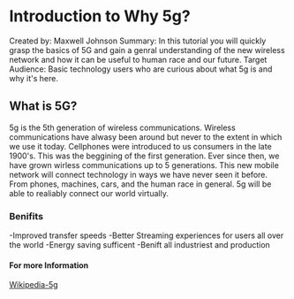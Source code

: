 # Introduction to Why 5g?
Created by: Maxwell Johnson
Summary: In this tutorial you will quickly grasp the basics of 5G and gain a genral understanding of the new wireless network and how it can be useful to human race and our future.
Target Audience: Basic technology users who are curious about what 5g is and why it's here.
## What is 5G?
5g is the 5th generation of wireless communications. Wireless communications have alwasy been around but never to the extent in which we use it today. Cellphones were introduced to us consumers in the late 1900's. This was the beggining of the first generation. Ever since then, we have grown wirless communications up to 5 generations. This new mobile network will connect technology in ways we have never seen it before. From phones, machines, cars, and the human race in general. 5g will be able to realiably connect our world virtually.
   
### Benifits
-Improved transfer speeds
-Better Streaming experiences for users all over the world
-Energy saving sufficent
-Benift all industriest and production
 
 #### For more Information
 [Wikipedia-5g](https://en.wikipedia.org/wiki/5G "To the Site")
    
 
 
 